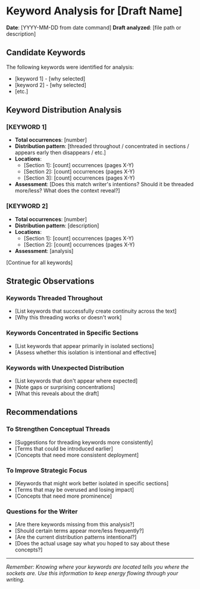 # Keyword Analysis for [Draft Name]

**Date**: [YYYY-MM-DD from date command]
**Draft analyzed**: [file path or description]

## Candidate Keywords

The following keywords were identified for analysis:
- [keyword 1] - [why selected]
- [keyword 2] - [why selected]
- [etc.]

## Keyword Distribution Analysis

### [KEYWORD 1]

- **Total occurrences**: [number]
- **Distribution pattern**: [threaded throughout / concentrated in sections / appears early then disappears / etc.]
- **Locations**:
  - [Section 1]: [count] occurrences (pages X-Y)
  - [Section 2]: [count] occurrences (pages X-Y)
  - [Section 3]: [count] occurrences (pages X-Y)
- **Assessment**: [Does this match writer's intentions? Should it be threaded more/less? What does the context reveal?]

### [KEYWORD 2]

- **Total occurrences**: [number]
- **Distribution pattern**: [description]
- **Locations**:
  - [Section 1]: [count] occurrences (pages X-Y)
  - [Section 2]: [count] occurrences (pages X-Y)
- **Assessment**: [analysis]

[Continue for all keywords]

## Strategic Observations

### Keywords Threaded Throughout
- [List keywords that successfully create continuity across the text]
- [Why this threading works or doesn't work]

### Keywords Concentrated in Specific Sections
- [List keywords that appear primarily in isolated sections]
- [Assess whether this isolation is intentional and effective]

### Keywords with Unexpected Distribution
- [List keywords that don't appear where expected]
- [Note gaps or surprising concentrations]
- [What this reveals about the draft]

## Recommendations

### To Strengthen Conceptual Threads
- [Suggestions for threading keywords more consistently]
- [Terms that could be introduced earlier]
- [Concepts that need more consistent deployment]

### To Improve Strategic Focus
- [Keywords that might work better isolated in specific sections]
- [Terms that may be overused and losing impact]
- [Concepts that need more prominence]

### Questions for the Writer
- [Are there keywords missing from this analysis?]
- [Should certain terms appear more/less frequently?]
- [Are the current distribution patterns intentional?]
- [Does the actual usage say what you hoped to say about these concepts?]

---

*Remember: Knowing where your keywords are located tells you where the sockets are. Use this information to keep energy flowing through your writing.*

